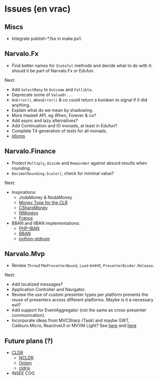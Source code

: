 Issues (en vrac)
================

Miscs
-----

- Integrate publish-*.fsx in make.ps1.

Narvalo.Fx
----------

- Find better names for `Stateful` methods and decide what to do with it:
  should it be part of Narvalo.Fx or Edufun.

Next:
- Add `SelectMany` to `Outcome` and `Fallible`.
- Deprecate some of `ValueOr...`
- `OnError()`, `WhenError()` & co could return a boolean to signal if it did anything.
- Explain what do we mean by shadowing.
- More Haskell API, eg When, Forever & co?
- Add async and lazy alternatives?
- Add Continuation and IO monads, at least in Edufun?
- Complete T4 generation of tests for all monads.
- [Idioms](http://tomasp.net/blog/idioms-in-linq.aspx/)

Narvalo.Finance
---------------

- Protect `Multiply`, `Divide` and `Remainder` against absurd results when rounding.
- `DecimalRounding.Scale()`, check for minimal value?

Next:
- Inspirations:
  * JodaMoney & NodaMoney
  * [Money Type for the CLR](https://bitbucket.org/rplaire/money-type-for-the-clr)
  * [CSharpMoney](https://csharpmoney.codeplex.com/)
  * [NMoneys](https://github.com/dgg/nmoneys)
  * [France](http://marlot.org/util/calcul-de-la-cle-nir.php)
- BBAN and IIBAN implementations:
  * [PHP-IBAN](https://github.com/globalcitizen/php-iban)
  * [BBAN](https://github.com/globalcitizen/php-iban/issues/39)
  * [python-stdnum](https://github.com/arthurdejong/python-stdnum)

Narvalo.Mvp
-----------

- Review `ThrowIfNoPresenterBound`, `Load` event, `PresenterBinder.Release`.

Next:
- Add localized messages?
- Application Controller and Navigator.
- Review the use of custom presenter types per platform prevents the reuse of
  presenters across different platforms. Maybe is it a necessary evil?
- Add support for EventAggregator (not the same as cross-presenter communication).
- Incorporate ideas from MVCSharp (Task) and maybe GWT, Caliburn.Micro, ReactiveUI
  or MVVM Light?
  See [here](http://aspiringcraftsman.com/tag/model-view-presenter/)
  and [here](http://aspiringcraftsman.com/2007/08/25/interactive-application-architecture/)

Future plans (?)
----------------

- [CLDR](http://cldr.unicode.org/index/downloads)
  * [NCLDR](https://github.com/GuySmithFerrier/NCLDR)
  * [Onism](https://github.com/pgolebiowski/onism-cldr)
  * [cldrjs](https://github.com/rxaviers/cldrjs)
- INSEE COG

